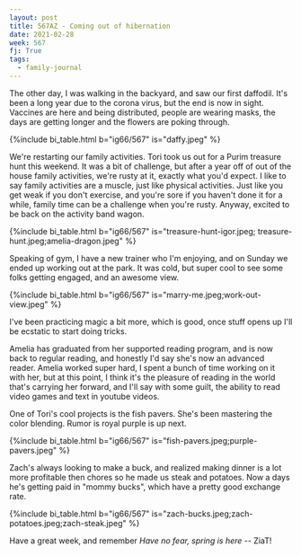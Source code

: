 ```yaml
---
layout: post
title: 567AZ - Coming out of hibernation
date: 2021-02-28
week: 567
fj: True
tags:
  - family-journal
---
```


The other day, I was walking in the backyard, and saw our first daffodil. It's been a long year due to the corona virus, but the end is now in sight. Vaccines are here and being distributed, people are wearing masks, the days are getting longer and the flowers are poking through.

{%include bi_table.html b="ig66/567"
is="daffy.jpeg" %}

We're restarting our family activities. Tori took us out for a Purim treasure hunt this weekend. It was a bit of challenge, but after a year off of out of the house family activities, we're rusty at it, exactly what you'd expect. I like to say family activities are a muscle, just like physical activities. Just like you get weak if you don't exercise, and you're sore if you haven't done it for a while, family time can be a challenge when you're rusty. Anyway, excited to be back on the activity band wagon.

{%include bi_table.html b="ig66/567"
is="treasure-hunt-igor.jpeg; treasure-hunt.jpeg;amelia-dragon.jpeg"
%}

Speaking of gym, I have a new trainer who I'm enjoying, and on Sunday we ended up working out at the park. It was cold, but super cool to see some folks getting engaged, and an awesome view.

{%include bi_table.html b="ig66/567"
is="marry-me.jpeg;work-out-view.jpeg"
%}

I've been practicing magic a bit more, which is good, once stuff opens up I'll be ecstatic to start doing tricks.

Amelia has graduated from her supported reading program, and is now back to regular reading, and honestly I'd say she's now an advanced reader. Amelia worked super hard, I spent a bunch of time working on it with her, but at this point, I think it's the pleasure of reading in the world that's carrying her forward, and I'll say with some guilt, the ability to read video games and text in youtube videos.

One of Tori's cool projects is the fish pavers. She's been mastering the color blending. Rumor is royal purple is up next.

{%include bi_table.html b="ig66/567"
is="fish-pavers.jpeg;purple-pavers.jpeg"
%}

Zach's always looking to make a buck, and realized making dinner is a lot more profitable then chores so he made us steak and potatoes. Now a days he's getting paid in "mommy bucks", which have a pretty good exchange rate.

{%include bi_table.html b="ig66/567"
is="zach-bucks.jpeg;zach-potatoes.jpeg;zach-steak.jpeg"
%}

Have a great week, and remember _Have no fear, spring is here_ -- ZiaT!

